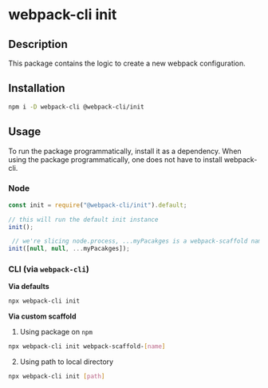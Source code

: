 # webpack-cli init

## Description

This package contains the logic to create a new webpack configuration.

## Installation

```bash
npm i -D webpack-cli @webpack-cli/init
```

## Usage

To run the package programmatically, install it as a dependency. When using the package programmatically, one does not have to install webpack-cli.

### Node

```js
const init = require("@webpack-cli/init").default;

// this will run the default init instance
init();

 // we're slicing node.process, ...myPacakges is a webpack-scaffold name/path
init([null, null, ...myPacakges]);
```

### CLI (via `webpack-cli`)
**Via defaults**

```bash
npx webpack-cli init
```
**Via custom scaffold**
1. Using package on `npm`

```bash
npx webpack-cli init webpack-scaffold-[name]
```
2. Using path to local directory

```bash
npx webpack-cli init [path]
```
